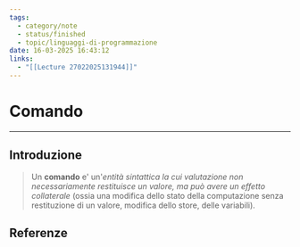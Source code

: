 ```yaml
---
tags:
  - category/note
  - status/finished
  - topic/linguaggi-di-programmazione
date: 16-03-2025 16:43:12
links:
  - "[[Lecture 27022025131944]]"
---
```

# Comando
---
## Introduzione
> Un **comando** e' un'_entità sintattica la cui valutazione non necessariamente restituisce un valore, ma può avere un effetto collaterale_ (ossia una modifica dello stato della computazione senza restituzione di un valore, modifica dello store, delle variabili).

## Referenze